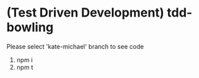 # (Test Driven Development) tdd-bowling

Please select 'kate-michael' branch to see code

1. npm i
2. npm t
